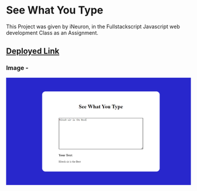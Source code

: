 # See What You Type

This Project was given by iNeuron, in the Fullstackscript Javascript web development Class as an Assignment.

## [Deployed Link](https://04-seewhatyoutype-website.netlify.app/)

### Image -
![](final.png)
